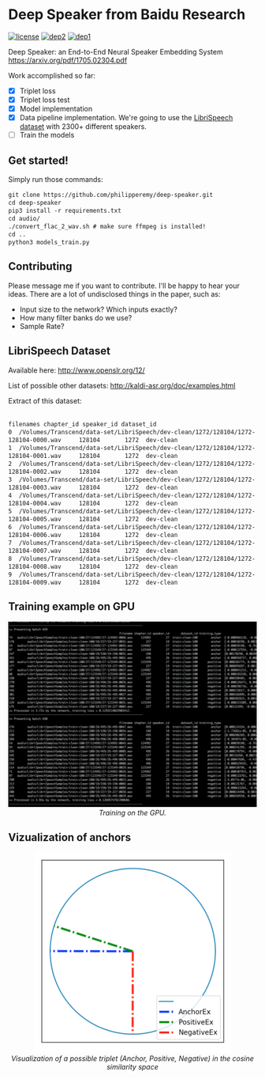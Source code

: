 # Deep Speaker from Baidu Research
[![license](https://img.shields.io/badge/License-Apache_2.0-brightgreen.svg)](https://github.com/philipperemy/keras-attention-mechanism/blob/master/LICENSE) 
[![dep2](https://img.shields.io/badge/Keras-2.0+-brightgreen.svg)](https://keras.io/) 
[![dep1](https://img.shields.io/badge/Status-Work_In_Progress-orange.svg)](https://www.tensorflow.org/) 

Deep Speaker: an End-to-End Neural Speaker Embedding System https://arxiv.org/pdf/1705.02304.pdf

Work accomplished so far:
- [x] Triplet loss
- [x] Triplet loss test
- [x] Model implementation
- [x] Data pipeline implementation. We're going to use the [LibriSpeech dataset](http://www.openslr.org/12/) with 2300+ different speakers.
- [ ] Train the models 

## Get started!

Simply run those commands:

```
git clone https://github.com/philipperemy/deep-speaker.git
cd deep-speaker
pip3 install -r requirements.txt
cd audio/
./convert_flac_2_wav.sh # make sure ffmpeg is installed!
cd ..
python3 models_train.py
```


## Contributing

Please message me if you want to contribute. I'll be happy to hear your ideas. There are a lot of undisclosed things in the paper, such as:

- Input size to the network? Which inputs exactly?
- How many filter banks do we use?
- Sample Rate?

## LibriSpeech Dataset

Available here: http://www.openslr.org/12/

List of possible other datasets: http://kaldi-asr.org/doc/examples.html

Extract of this dataset:

```
                                                                            filenames chapter_id speaker_id dataset_id
0  /Volumes/Transcend/data-set/LibriSpeech/dev-clean/1272/128104/1272-128104-0000.wav     128104       1272  dev-clean
1  /Volumes/Transcend/data-set/LibriSpeech/dev-clean/1272/128104/1272-128104-0001.wav     128104       1272  dev-clean
2  /Volumes/Transcend/data-set/LibriSpeech/dev-clean/1272/128104/1272-128104-0002.wav     128104       1272  dev-clean
3  /Volumes/Transcend/data-set/LibriSpeech/dev-clean/1272/128104/1272-128104-0003.wav     128104       1272  dev-clean
4  /Volumes/Transcend/data-set/LibriSpeech/dev-clean/1272/128104/1272-128104-0004.wav     128104       1272  dev-clean
5  /Volumes/Transcend/data-set/LibriSpeech/dev-clean/1272/128104/1272-128104-0005.wav     128104       1272  dev-clean
6  /Volumes/Transcend/data-set/LibriSpeech/dev-clean/1272/128104/1272-128104-0006.wav     128104       1272  dev-clean
7  /Volumes/Transcend/data-set/LibriSpeech/dev-clean/1272/128104/1272-128104-0007.wav     128104       1272  dev-clean
8  /Volumes/Transcend/data-set/LibriSpeech/dev-clean/1272/128104/1272-128104-0008.wav     128104       1272  dev-clean
9  /Volumes/Transcend/data-set/LibriSpeech/dev-clean/1272/128104/1272-128104-0009.wav     128104       1272  dev-clean
```

## Training example on GPU

<p align="center">
  <img src="assets/run_gpu_1.png">
  <br><i>Training on the GPU.</i>
</p>

## Vizualization of anchors

<p align="center">
  <img src="assets/1.png" width="400">
  <br><i>Visualization of a possible triplet (Anchor, Positive, Negative) in the cosine similarity space</i>
</p>
